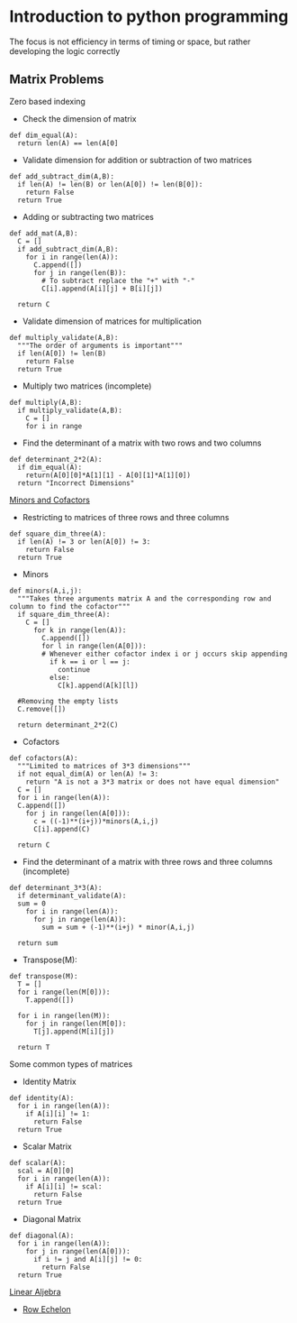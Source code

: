 # Introduction to python programming
The focus is not efficiency in terms of timing or space, but rather developing the logic correctly

## Matrix Problems
Zero based indexing
- Check the dimension of matrix
```
def dim_equal(A):
  return len(A) == len(A[0]
```
- Validate dimension for addition or subtraction of two matrices
```
def add_subtract_dim(A,B):
  if len(A) != len(B) or len(A[0]) != len(B[0]):
    return False
  return True
```
- Adding or subtracting two matrices
```
def add_mat(A,B):
  C = []
  if add_subtract_dim(A,B):
    for i in range(len(A)):
      C.append([])
      for j in range(len(B)):
        # To subtract replace the "+" with "-"
        C[i].append(A[i][j] + B[i][j])
   
  return C
```
- Validate dimension of matrices for multiplication
```
def multiply_validate(A,B):
  """The order of arguments is important"""
  if len(A[0]) != len(B)
    return False
  return True
```
- Multiply two matrices (incomplete)
```
def multiply(A,B):
  if multiply_validate(A,B):
    C = []
    for i in range
```
- Find the determinant of a matrix with two rows and two columns
```
def determinant_2*2(A):
  if dim_equal(A):
    return(A[0][0]*A[1][1] - A[0][1]*A[1][0])
  return "Incorrect Dimensions"
```
[Minors and Cofactors](https://en.wikipedia.org/wiki/Minor_(linear_algebra))
- Restricting to matrices of three rows and three columns
```
def square_dim_three(A):
  if len(A) != 3 or len(A[0]) != 3:
    return False
  return True
```
- Minors
```
def minors(A,i,j):
  """Takes three arguments matrix A and the corresponding row and column to find the cofactor"""
  if square_dim_three(A):
    C = []
      for k in range(len(A)):
        C.append([])
        for l in range(len(A[0])):
        # Whenever either cofactor index i or j occurs skip appending
          if k == i or l == j:
            continue
          else:
            C[k].append(A[k][l])
  
  #Removing the empty lists
  C.remove([])
  
  return determinant_2*2(C)
```
- Cofactors
```
def cofactors(A):
  """Limited to matrices of 3*3 dimensions"""
  if not equal_dim(A) or len(A) != 3:
    return "A is not a 3*3 matrix or does not have equal dimension"
  C = []
  for i in range(len(A)):
  C.append([])
    for j in range(len(A[0])):
      c = ((-1)**(i+j))*minors(A,i,j)
      C[i].append(C)
  
  return C
  ```
- Find the determinant of a matrix with three rows and three columns (incomplete)
```
def determinant_3*3(A):
  if determinant_validate(A):
  sum = 0
    for i in range(len(A)):
      for j in range(len(A)):
        sum = sum + (-1)**(i+j) * minor(A,i,j)
  
  return sum
```
- Transpose(M):
```
def transpose(M):
  T = []
  for i range(len(M[0])):
    T.append([])
  
  for i in range(len(M)):
    for j in range(len(M[0]):
      T[j].append(M[i][j])
  
  return T
```
Some common types of matrices
- Identity Matrix
```
def identity(A):
  for i in range(len(A)):
    if A[i][i] != 1:
      return False
  return True
```
- Scalar Matrix
```
def scalar(A):
  scal = A[0][0]
  for i in range(len(A)):
    if A[i][i] != scal:
      return False
  return True
```
- Diagonal Matrix
```
def diagonal(A):
  for i in range(len(A)):
    for j in range(len(A[0])):
      if i != j and A[i][j] != 0:
        return False
  return True
```
[Linear Aljebra](https://en.wikipedia.org/wiki/Linear_algebra)
- [Row Echelon](https://en.wikipedia.org/wiki/Row_echelon_form)
